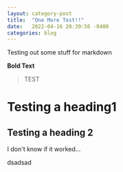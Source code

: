 ```yaml
---
layout: category-post
title:  "One More Test!!"
date:   2022-04-16 20:39:56 -0400
categories: blog
---
```

Testing out some stuff for markdown

**Bold Text**

>TEST
# Testing a heading1

## Testing a heading 2


I don't know if it worked...

dsadsad